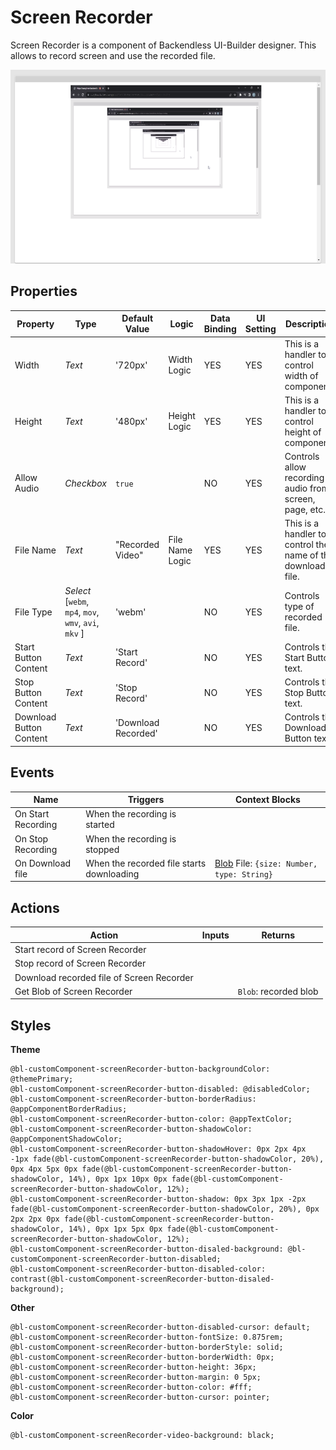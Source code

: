 # Screen Recorder

Screen Recorder is a component of Backendless UI-Builder designer. This allows to record screen and use the recorded file.


<p align="center">
  <img src="./thumbnail.png" alt="main thumbnail" width="780"/>
</p>

## Properties

| Property                | Type                                                       | Default Value       | Logic           | Data Binding | UI Setting | Description                                                  |
|-------------------------|------------------------------------------------------------|---------------------|-----------------|--------------|------------|--------------------------------------------------------------|
| Width                   | *Text*                                                     | '720px'             | Width Logic     | YES          | YES        | This is a handler to control width of component.             |
| Height                  | *Text*                                                     | '480px'             | Height Logic    | YES          | YES        | This is a handler to control height of component.            |
| Allow Audio             | *Checkbox*                                                 | `true`              |                 | NO           | YES        | Controls allow recording audio from screen, page, etc.       |
| File Name               | *Text*                                                     | "Recorded Video"    | File Name Logic | YES          | YES        | This is a handler to control the name of the downloaded file.|
| File Type               | *Select* <br/>[`webm`, `mp4`, `mov`, `wmv`, `avi`, `mkv` ] | 'webm'              |                 | NO           | YES        | Controls type of recorded file.                              |
| Start Button Content    | *Text*                                                     | 'Start Record'      |                 | NO           | YES        | Controls the Start Button text.                              |
| Stop Button Content     | *Text*                                                     | 'Stop Record'       |                 | NO           | YES        | Controls the Stop Button text.                               |
| Download Button Content | *Text*                                                     | 'Download Recorded' |                 | NO           | YES        | Controls the Download Button text.                           |

## Events

| Name               | Triggers                                  | Context Blocks                                                                                     |
|--------------------|-------------------------------------------|----------------------------------------------------------------------------------------------------|
| On Start Recording | When the recording is started             |                                                                                                    |
| On Stop Recording  | When the recording is stopped             |                                                                                                    |
| On Download file   | When the recorded file starts downloading | [Blob](https://developer.mozilla.org/en-US/docs/Web/API/Blob) File: `{size: Number, type: String}` |

## Actions

| Action                                    | Inputs                     | Returns               |
|-------------------------------------------|----------------------------|-----------------------|
| Start record of Screen Recorder           |                            |                       |
| Stop record of Screen Recorder            |                            |                       |
| Download recorded file of Screen Recorder |                            |                       |
| Get Blob of Screen Recorder               |                            | `Blob`: recorded blob |

## Styles

**Theme**
````
@bl-customComponent-screenRecorder-button-backgroundColor: @themePrimary;
@bl-customComponent-screenRecorder-button-disabled: @disabledColor;
@bl-customComponent-screenRecorder-button-borderRadius: @appComponentBorderRadius;
@bl-customComponent-screenRecorder-button-color: @appTextColor;
@bl-customComponent-screenRecorder-button-shadowColor: @appComponentShadowColor;
@bl-customComponent-screenRecorder-button-shadowHover: 0px 2px 4px -1px fade(@bl-customComponent-screenRecorder-button-shadowColor, 20%), 0px 4px 5px 0px fade(@bl-customComponent-screenRecorder-button-shadowColor, 14%), 0px 1px 10px 0px fade(@bl-customComponent-screenRecorder-button-shadowColor, 12%);
@bl-customComponent-screenRecorder-button-shadow: 0px 3px 1px -2px fade(@bl-customComponent-screenRecorder-button-shadowColor, 20%), 0px 2px 2px 0px fade(@bl-customComponent-screenRecorder-button-shadowColor, 14%), 0px 1px 5px 0px fade(@bl-customComponent-screenRecorder-button-shadowColor, 12%);
@bl-customComponent-screenRecorder-button-disaled-background: @bl-customComponent-screenRecorder-button-disabled;
@bl-customComponent-screenRecorder-button-disabled-color: contrast(@bl-customComponent-screenRecorder-button-disaled-background);
````

**Other**
````
@bl-customComponent-screenRecorder-button-disabled-cursor: default;
@bl-customComponent-screenRecorder-button-fontSize: 0.875rem;
@bl-customComponent-screenRecorder-button-borderStyle: solid;
@bl-customComponent-screenRecorder-button-borderWidth: 0px;
@bl-customComponent-screenRecorder-button-height: 36px;
@bl-customComponent-screenRecorder-button-margin: 0 5px;
@bl-customComponent-screenRecorder-button-color: #fff;
@bl-customComponent-screenRecorder-button-cursor: pointer;
````

**Color**
````
@bl-customComponent-screenRecorder-video-background: black;
````

